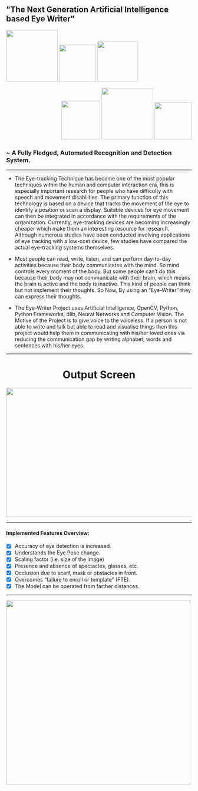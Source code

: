 ## "The Next Generation Artificial Intelligence based Eye Writer"

<p align="left">
  <img src="https://img.shields.io/badge/pycharm-143?style=for-the-badge&logo=pycharm&logoColor=black&color=black&labelColor=green" width="140" />
  <img src="https://img.shields.io/badge/numpy-%23013243.svg?style=for-the-badge&logo=numpy&logoColor=white" width="100" />
  <img src="https://img.shields.io/badge/pandas-%23150458.svg?style=for-the-badge&logo=pandas&logoColor=white" width="110" />
</p>

<p align="right">
  <img src="https://img.shields.io/badge/python-3670A0?style=for-the-badge&logo=python&logoColor=ffdd54" width="105" />
  <img src="https://img.shields.io/badge/scikit--learn-%23F7931E.svg?style=for-the-badge&logo=scikit-learn&logoColor=white" width="140" />
  <img src="https://img.shields.io/badge/opencv-%23white.svg?style=for-the-badge&logo=opencv&logoColor=white" width="101" />
</p>

### ~ A Fully Fledged, Automated Recognition and Detection System.
----

<p>
  
- The Eye-tracking Technique has become one of the most popular techniques within the human and computer interaction era, this is especially important research for people who have difficulty with speech and movement disabilities. The primary function of this technology is based on a device that tracks the movement of the eye to identify a position or scan a display. Suitable devices for eye movement can then be integrated in accordance with the requirements of the organization. Currently, eye-tracking devices are becoming increasingly cheaper which make them an interesting resource for research. Although numerous studies have been conducted involving applications of eye tracking with a low-cost device, few studies have compared the actual eye-tracking systems themselves.

- Most people can read, write, listen, and can perform day-to-day activities because their body communicates with the mind. So mind controls every moment of the body. But some people can’t do this because their body may not communicate with their brain, which means the brain is active and the body is inactive. This kind of people can think but not implement their thoughts. So Now, By using an “Eye-Writer” they can express their thoughts. 

- The Eye-Writer Project uses Artificial Intelligence, OpenCV, Python, Python Frameworks, dlib, Neural Networks and Computer Vision. The Motive of the Project is to give voice to the voiceless. If a person is not able to write and talk but able to read and visualise things then this project would help them in communicating with his/her loved ones via reducing the communication gap by writing alphabet, words and sentences with his/her eyes.
</p>

----

<h1 align="center">Output Screen</h1>
<p align= "center"><img src="https://github.com/AmaanSayyad/The-Next-Gen-AI-Eye-Writer/blob/main/Output Screen.jpeg" width="700" height= "350"></p>

----

#### Implemented Features Overview:

- [x] Accuracy of eye detection is increased.
- [x] Understands the Eye Pose change.
- [x] Scaling factor (i.e. size of the image)
- [x] Presence and absence of spectacles, glasses, etc.
- [x] Occlusion due to scarf, mask or obstacles in front.
- [x] Overcomes “failure to enroll or template” (FTE).
- [x] The Model can be operated from farther distances.
---

<img src="https://media.giphy.com/media/42D5ycv3au9s8MQtrU/giphy.gif" width="500" />
